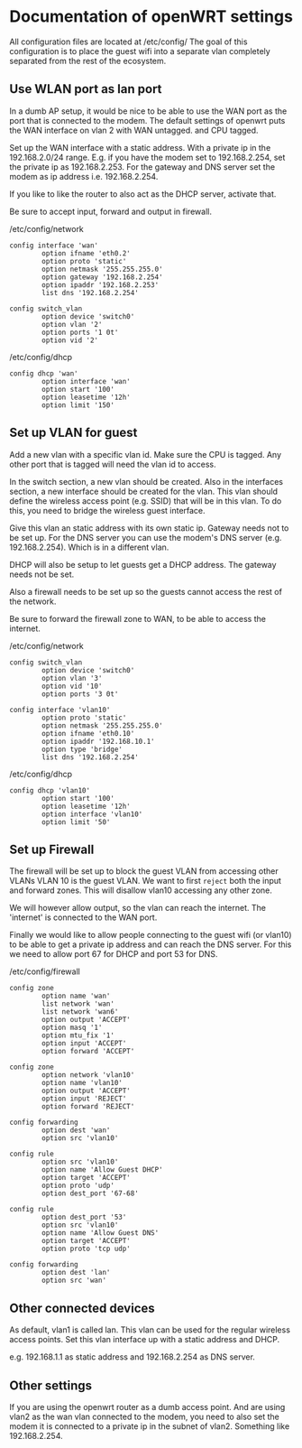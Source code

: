 # Documentation of openWRT settings

All configuration files are located at /etc/config/
The goal of this configuration is to place the guest wifi into a separate vlan completely
separated from the rest of the ecosystem.

## Use WLAN port as lan port
In a dumb AP setup, it would be nice to be able to use the WAN port
as the port that is connected to the modem.
The default settings of openwrt puts the WAN interface on vlan 2 with WAN untagged.
and CPU tagged.

Set up the WAN interface with a static address.
With a private ip in the 192.168.2.0/24 range.
E.g. if you have the modem set to 192.168.2.254, set the private ip as 192.168.2.253.
For the gateway and DNS server set the modem as ip address i.e. 192.168.2.254.

If you like to like the router to also act as the DHCP server, activate that.

Be sure to accept input, forward and output in firewall.

/etc/config/network
```
config interface 'wan'
        option ifname 'eth0.2'
        option proto 'static'
        option netmask '255.255.255.0'
        option gateway '192.168.2.254'
        option ipaddr '192.168.2.253'
        list dns '192.168.2.254'

config switch_vlan
        option device 'switch0'
        option vlan '2'
        option ports '1 0t'
        option vid '2'
```

/etc/config/dhcp
```
config dhcp 'wan'
        option interface 'wan'
        option start '100'
        option leasetime '12h'
        option limit '150'
```

## Set up VLAN for guest
Add a new vlan with a specific vlan id.
Make sure the CPU is tagged.
Any other port that is tagged will need the vlan id to access.

In the switch section, a new vlan should be created.
Also in the interfaces section, a new interface should be created for
the vlan.
This vlan should define the wireless access point (e.g. SSID) that will be in this vlan.
To do this, you need to bridge the wireless guest interface.

Give this vlan an static address with its own static ip.
Gateway needs not to be set up.
For the DNS server you can use the modem's DNS server (e.g. 192.168.2.254).
Which is in a different vlan.

DHCP will also be setup to let guests get a DHCP address.
The gateway needs not be set.

Also a firewall needs to be set up so the guests cannot access the rest of the network.

Be sure to forward the firewall zone to WAN, to be able to access the internet.

/etc/config/network
```
config switch_vlan
        option device 'switch0'
        option vlan '3'
        option vid '10'
        option ports '3 0t'

config interface 'vlan10'
        option proto 'static'
        option netmask '255.255.255.0'
        option ifname 'eth0.10'
        option ipaddr '192.168.10.1'
        option type 'bridge'
        list dns '192.168.2.254'
```

/etc/config/dhcp
```
config dhcp 'vlan10'
        option start '100'
        option leasetime '12h'
        option interface 'vlan10'
        option limit '50'
```

## Set up Firewall
The firewall will be set up to block the guest VLAN from accessing other VLANs
VLAN 10 is the guest VLAN. 
We want to first `reject` both the input and forward zones.
This will disallow vlan10 accessing any other zone.

We will however allow output, so the vlan can reach the internet.
The 'internet' is connected to the WAN port.

Finally we would like to allow people connecting to the guest wifi (or vlan10) to
be able to get a private ip address and can reach the DNS server.
For this we need to allow port 67 for DHCP and port 53 for DNS.

/etc/config/firewall
```
config zone
        option name 'wan'
        list network 'wan'
        list network 'wan6'
        option output 'ACCEPT'
        option masq '1'
        option mtu_fix '1'
        option input 'ACCEPT'
        option forward 'ACCEPT'

config zone
        option network 'vlan10'
        option name 'vlan10'
        option output 'ACCEPT'
        option input 'REJECT'
        option forward 'REJECT'

config forwarding
        option dest 'wan'
        option src 'vlan10'

config rule
        option src 'vlan10'
        option name 'Allow Guest DHCP'
        option target 'ACCEPT'
        option proto 'udp'
        option dest_port '67-68'

config rule
        option dest_port '53'
        option src 'vlan10'
        option name 'Allow Guest DNS'
        option target 'ACCEPT'
        option proto 'tcp udp'

config forwarding
        option dest 'lan'
        option src 'wan'
```

## Other connected devices
As default, vlan1 is called lan.
This vlan can be used for the regular wireless access points.
Set this vlan interface up with a static address and DHCP.

e.g. 192.168.1.1 as static address and 192.168.2.254 as DNS server.


## Other settings
If you are using the openwrt router as a dumb access point.
And are using vlan2 as the wan vlan connected to the modem,
you need to also set the modem it is connected to a private ip
in the subnet of vlan2.
Something like  192.168.2.254.

